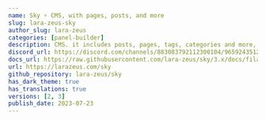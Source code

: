 ```yaml
---
name: Sky ⚡️ CMS, with pages, posts, and more
slug: lara-zeus-sky
author_slug: lara-zeus
categories: [panel-builder]
description: CMS. it includes posts, pages, tags, categories and more, with a frontend scaffolding. easy to customize it.
discord_url: https://discord.com/channels/883083792112300104/965924351289491496
docs_url: https://raw.githubusercontent.com/lara-zeus/sky/3.x/docs/filament.md
url: https://larazeus.com/sky
github_repository: lara-zeus/sky
has_dark_theme: true
has_translations: true
versions: [2, 3]
publish_date: 2023-07-23
---
```

